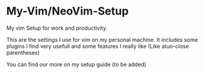 # My-Vim/NeoVim-Setup
My vim Setup for work and productivity.

This are the settings I use for vim on my personal machine. It includes some plugins I find very usefull and some features I really like (Like atuo-close parentheses)

You can find our more on my setup guide (to be added)
